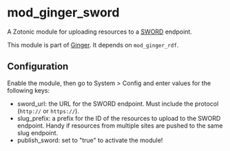 mod_ginger_sword
====================

A Zotonic module for uploading resources to a [SWORD](https://en.wikipedia.org/wiki/SWORD_%28protocol%29) endpoint.

This module is part of [Ginger](http://github.com/driebit/ginger). It depends on `mod_ginger_rdf`.

Configuration
-------------

Enable the module, then go to System > Config and enter values for the following keys:

* sword_url: the URL for the SWORD endpoint. Must include the protocol (`http://` or `https://`).
* slug_prefix: a prefix for the ID of the resources to upload to the SWORD endpoint. Handy if resources from multiple sites are pushed to the same slug endpoint.
* publish_sword: set to "true" to activate the module!
